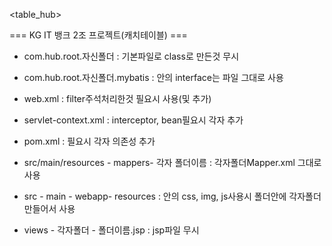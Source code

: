 <table_hub>
  
=== KG IT 뱅크 2조 프로젝트(캐치테이블) ===


- com.hub.root.자신폴더 : 기본파일로 class로 만든것 무시
- com.hub.root.자신폴더.mybatis : 안의 interface는 파일 그대로 사용

- web.xml : filter주석처리한것 필요시 사용(및 추가)

- servlet-context.xml : interceptor, bean필요시 각자 추가

- pom.xml : 필요시 각자 의존성 추가

- src/main/resources - mappers- 각자 폴더이름 : 각자폴더Mapper.xml 그대로 사용

- src - main - webapp- resources : 안의 css, img, js사용시 폴더안에 각자폴더 만들어서 사용

- views - 각자폴더 - 폴더이름.jsp : jsp파일 무시
